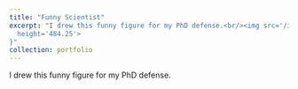 ```yaml
---
title: "Funny Scientist"
excerpt: "I drew this funny figure for my PhD defense.<br/><img src='/images/Funny_Cover.png'   width='484.25';
  height='484.25'>
}"
collection: portfolio
---
```


I drew this funny figure for my PhD defense.
